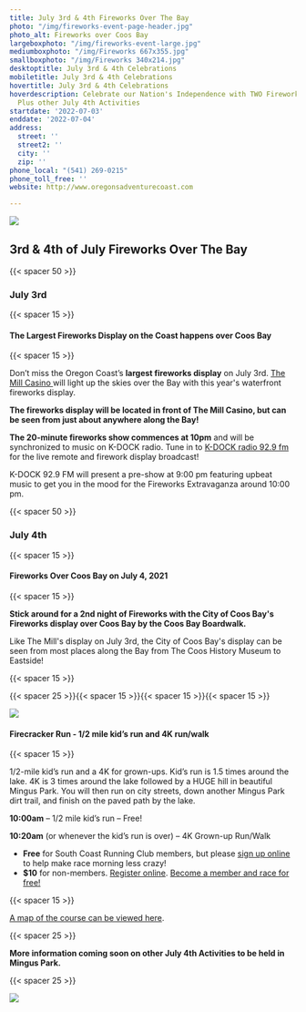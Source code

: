 ```yaml
---
title: July 3rd & 4th Fireworks Over The Bay
photo: "/img/fireworks-event-page-header.jpg"
photo_alt: Fireworks over Coos Bay
largeboxphoto: "/img/fireworks-event-large.jpg"
mediumboxphoto: "/img/Fireworks 667x355.jpg"
smallboxphoto: "/img/Fireworks 340x214.jpg"
desktoptitle: July 3rd & 4th Celebrations
mobiletitle: July 3rd & 4th Celebrations
hovertitle: July 3rd & 4th Celebrations
hoverdescription: Celebrate our Nation's Independence with TWO Fireworks displays!
  Plus other July 4th Activities
startdate: '2022-07-03'
enddate: '2022-07-04'
address:
  street: ''
  street2: ''
  city: ''
  zip: ''
phone_local: "(541) 269-0215"
phone_toll_free: ''
website: http://www.oregonsadventurecoast.com

---
```

![](/img/4th-of-july-fireworks-coos-bay-674x447.jpg)

## 3rd & 4th of July Fireworks Over The Bay

{{< spacer 50 >}}

### July 3rd

{{< spacer 15 >}}

#### The Largest Fireworks Display on the Coast happens over Coos Bay

{{< spacer 15 >}}

Don’t miss the Oregon Coast’s **largest fireworks display** on July 3rd. [The Mill Casino ](https://www.themillcasino.com/)will light up the skies over the Bay with this year's waterfront fireworks display.

**The fireworks display will be located in front of The Mill Casino, but can be seen from just about anywhere along the Bay!**

**The 20-minute fireworks show commences at 10pm** and will be synchronized to music on K-DOCK radio.  Tune in to [K-DOCK radio 92.9 fm](https://kdockfm.com/) for the live remote and firework display broadcast!

K-DOCK 92.9 FM will present a pre-show at 9:00 pm featuring upbeat music to get you in the mood for the Fireworks Extravaganza around 10:00 pm.

{{< spacer 50 >}}

### July 4th

{{< spacer 15 >}}

#### Fireworks Over Coos Bay on July 4, 2021

{{< spacer 15 >}}

**Stick around for a 2nd night of Fireworks with the City of Coos Bay's Fireworks display over Coos Bay by the Coos Bay Boardwalk.**

Like The Mill's display on July 3rd, the City of Coos Bay's display can be seen from most places along the Bay from The Coos History Museum to Eastside!

{{< spacer 15 >}}

{{< spacer 25 >}}{{< spacer 15 >}}{{< spacer 15 >}}{{< spacer 15 >}}

![](/img/firecrackerlotsrunners-600x398.jpeg)

#### Firecracker Run - 1/2 mile kid’s run and 4K run/walk

{{< spacer 15 >}}

1/2-mile kid’s run and a 4K for grown-ups.  Kid’s run is 1.5 times around the lake.  4K is 3 times around the lake followed by a HUGE hill in beautiful Mingus Park.  You will then run on city streets, down another Mingus Park dirt trail, and finish on the paved path by the lake.

**10:00am** – 1/2 mile kid’s run – Free!

**10:20am** (or whenever the kid’s run is over) – 4K Grown-up Run/Walk

* **Free** for South Coast Running Club members, but please [sign up online ](https://runsignup.com/Race/OR/CoosBay/MayorsFirecrackerRunMingusPark)to help make race morning less crazy!
* **$10** for non-members. [Register online](https://runsignup.com/Race/OR/CoosBay/MayorsFirecrackerRunMingusPark).  [Become a member and race for free!](https://runsignup.com/Club/OR/CoosBay/SouthCoastRunningClub2)

{{< spacer 15 >}}

[A map of the course can be viewed here](https://www.mapmyrun.com/routes/view/2565252721).

{{< spacer 25 >}}

**More information coming soon on other July 4th Activities to be held in Mingus Park.**

{{< spacer 25 >}}

![](/img/06-08-18-fireworks-at-the-mill.jpg)